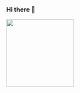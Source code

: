### Hi there 👋

<!--
**Ailadir/Ailadir** is a ✨ _special_ ✨ repository because its `README.md` (this file) appears on your GitHub profile.

Here are some ideas to get you started:

- 🔭 I’m currently working on ...
- 🌱 I’m currently learning ...
- 👯 I’m looking to collaborate on ...
- 🤔 I’m looking for help with ...
- 💬 Ask me about ...
- 📫 How to reach me: ...
- 😄 Pronouns: ...
- ⚡ Fun fact: ...
-->
<div float="right">   <a href="https://github.com/LuizCBonini">   <img height="180em" src="https://github-readme-stats.vercel.app/api?username=Ailadiri&show_icons=true&theme=dracula&include_all_commits=true&count_private=true/">
